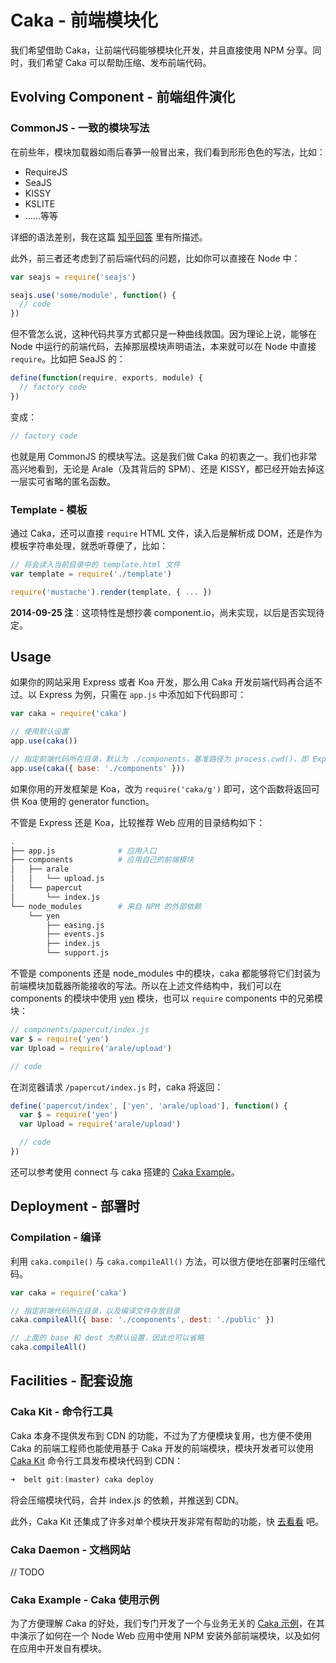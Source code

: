 # Caka - 前端模块化

我们希望借助 Caka，让前端代码能够模块化开发，并且直接使用 NPM 分享。同时，我们希望 Caka 可以帮助压缩、发布前端代码。

## Evolving Component - 前端组件演化

### CommonJS - 一致的模块写法

在前些年，模块加载器如雨后春笋一般冒出来，我们看到形形色色的写法，比如：

- RequireJS
- SeaJS
- KISSY
- KSLITE
- ……等等

详细的语法差别，我在这篇 [知乎回答][loaders] 里有所描述。

此外，前三者还考虑到了前后端代码的问题，比如你可以直接在 Node 中：

```js
var seajs = require('seajs')

seajs.use('some/module', function() {
  // code
})
```

但不管怎么说，这种代码共享方式都只是一种曲线救国。因为理论上说，能够在 Node 中运行的前端代码，去掉那层模块声明语法，本来就可以在 Node 中直接 `require`。比如把 SeaJS 的：

```js
define(function(require, exports, module) {
  // factory code
})
```

变成：

```js
// factory code
```

也就是用 CommonJS 的模块写法。这是我们做 Caka 的初衷之一。我们也非常高兴地看到，无论是 Arale（及其背后的 SPM）、还是 KISSY，都已经开始去掉这一层实可省略的匿名函数。

### Template - 模板

通过 Caka，还可以直接 `require` HTML 文件，读入后是解析成 DOM，还是作为模板字符串处理，就悉听尊便了，比如：

```js
// 将会读入当前目录中的 template.html 文件
var template = require('./template')

require('mustache').render(template, { ... })
```

**2014-09-25 注**：这项特性是想抄袭 component.io，尚未实现，以后是否实现待定。

## Usage

如果你的网站采用 Express 或者 Koa 开发，那么用 Caka 开发前端代码再合适不过。以 Express 为例，只需在 `app.js` 中添加如下代码即可：

```js
var caka = require('caka')

// 使用默认设置
app.use(caka())

// 指定前端代码所在目录，默认为 ./components，基准路径为 process.cwd()，即 Express 应用的根目录
app.use(caka({ base: './components' }))
```

如果你用的开发框架是 Koa，改为 `require('caka/g')` 即可，这个函数将返回可供 Koa 使用的 generator function。

不管是 Express 还是 Koa，比较推荐 Web 应用的目录结构如下：

```bash
.
├── app.js              # 应用入口
├── components          # 应用自己的前端模块
│   ├── arale
│   │   └── upload.js
│   └── papercut
│       └── index.js
└── node_modules        # 来自 NPM 的外部依赖
    └── yen
        ├── easing.js
        ├── events.js
        ├── index.js
        └── support.js
```

不管是 components 还是 node_modules 中的模块，caka 都能够将它们封装为前端模块加载器所能接收的写法。所以在上述文件结构中，我们可以在 components 的模块中使用 [yen][yen] 模块，也可以 `require` components 中的兄弟模块：

```js
// components/papercut/index.js
var $ = require('yen')
var Upload = require('arale/upload')

// code
```

在浏览器请求 `/papercut/index.js` 时，caka 将返回：

```js
define('papercut/index', ['yen', 'arale/upload'], function() {
  var $ = require('yen')
  var Upload = require('arale/upload')

  // code
})
```

还可以参考使用 connect 与 caka 搭建的 [Caka Example][caka-example]。

## Deployment - 部署时

### Compilation - 编译

利用 `caka.compile()` 与 `caka.compileAll()` 方法，可以很方便地在部署时压缩代码。

```js
var caka = require('caka')

// 指定前端代码所在目录，以及编译文件存放目录
caka.compileAll({ base: './components', dest: './public' })

// 上面的 base 和 dest 为默认设置，因此也可以省略
caka.compileAll()
```

## Facilities - 配套设施

### Caka Kit - 命令行工具

Caka 本身不提供发布到 CDN 的功能，不过为了方便模块复用，也方便不使用 Caka 的前端工程师也能使用基于 Caka 开发的前端模块，模块开发者可以使用 [Caka Kit][caka-kit] 命令行工具发布模块代码到 CDN：

```js
➜  belt git:(master) caka deploy
```

将会压缩模块代码，合并 index.js 的依赖，并推送到 CDN。

此外，Caka Kit 还集成了许多对单个模块开发非常有帮助的功能，快 [去看看][caka-kit] 吧。

### Caka Daemon - 文档网站

// TODO

### Caka Example - Caka 使用示例

为了方便理解 Caka 的好处，我们专门开发了一个与业务无关的 [Caka 示例][caka-example]，在其中演示了如何在一个 Node Web 应用中使用 NPM 安装外部前端模块，以及如何在应用中开发自有模块。


[loaders]: http://www.zhihu.com/question/22739468/answer/29949594
[yen]: https://github.com/erzu/yen
[caka-example]: https://github.com/erzu/caka-example
[caka-kit]: https://github.com/erzu/caka-kit
